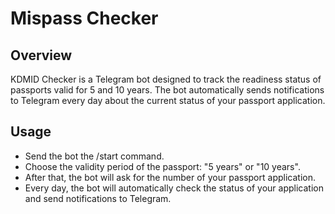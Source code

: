 # Mispass Checker 

## Overview

KDMID Checker is a Telegram bot designed to track the readiness status of passports valid for 5 and 10 years. The bot automatically sends notifications to Telegram every day about the current status of your passport application.

## Usage

- Send the bot the /start command.
- Choose the validity period of the passport: "5 years" or "10 years".
- After that, the bot will ask for the number of your passport application.
- Every day, the bot will automatically check the status of your application and send notifications to Telegram.
